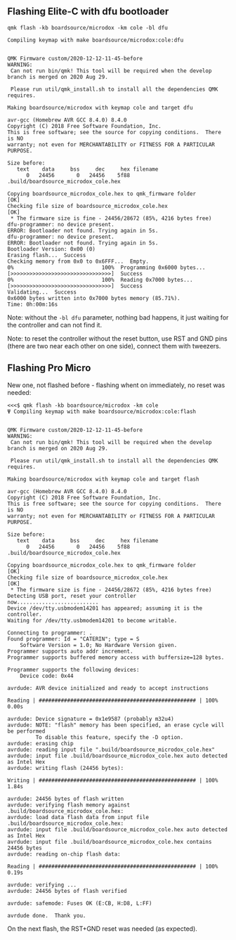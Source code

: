 ## Flashing Elite-C with dfu bootloader

```
qmk flash -kb boardsource/microdox -km cole -bl dfu
```

    Compiling keymap with make boardsource/microdox:cole:dfu


    QMK Firmware custom/2020-12-12-11-45-before
    WARNING:
     Can not run bin/qmk! This tool will be required when the develop branch is merged on 2020 Aug 29.

     Please run util/qmk_install.sh to install all the dependencies QMK requires.

    Making boardsource/microdox with keymap cole and target dfu

    avr-gcc (Homebrew AVR GCC 8.4.0) 8.4.0
    Copyright (C) 2018 Free Software Foundation, Inc.
    This is free software; see the source for copying conditions.  There is NO
    warranty; not even for MERCHANTABILITY or FITNESS FOR A PARTICULAR PURPOSE.

    Size before:
       text	   data	    bss	    dec	    hex	filename
          0	  24456	      0	  24456	   5f88	.build/boardsource_microdox_cole.hex

    Copying boardsource_microdox_cole.hex to qmk_firmware folder                                        [OK]
    Checking file size of boardsource_microdox_cole.hex                                                 [OK]
     * The firmware size is fine - 24456/28672 (85%, 4216 bytes free)
    dfu-programmer: no device present.
    ERROR: Bootloader not found. Trying again in 5s.
    dfu-programmer: no device present.
    ERROR: Bootloader not found. Trying again in 5s.
    Bootloader Version: 0x00 (0)
    Erasing flash...  Success
    Checking memory from 0x0 to 0x6FFF...  Empty.
    0%                            100%  Programming 0x6000 bytes...
    [>>>>>>>>>>>>>>>>>>>>>>>>>>>>>>>>]  Success
    0%                            100%  Reading 0x7000 bytes...
    [>>>>>>>>>>>>>>>>>>>>>>>>>>>>>>>>]  Success
    Validating...  Success
    0x6000 bytes written into 0x7000 bytes memory (85.71%).
    Time: 0h:00m:16s

Note: without the `-bl dfu` parameter, nothing bad happens, it just waiting for the controller and can not find it.

Note: to reset the controller without the reset button, use RST and GND pins (there are two near each other on one side), connect them with tweezers.

## Flashing Pro Micro

New one, not flashed before - flashing whent on immediately, no reset was needed:

    <<<$ qmk flash -kb boardsource/microdox -km cole
    Ψ Compiling keymap with make boardsource/microdox:cole:flash


    QMK Firmware custom/2020-12-12-11-45-before
    WARNING:
     Can not run bin/qmk! This tool will be required when the develop branch is merged on 2020 Aug 29.

     Please run util/qmk_install.sh to install all the dependencies QMK requires.

    Making boardsource/microdox with keymap cole and target flash

    avr-gcc (Homebrew AVR GCC 8.4.0) 8.4.0
    Copyright (C) 2018 Free Software Foundation, Inc.
    This is free software; see the source for copying conditions.  There is NO
    warranty; not even for MERCHANTABILITY or FITNESS FOR A PARTICULAR PURPOSE.

    Size before:
       text	   data	    bss	    dec	    hex	filename
          0	  24456	      0	  24456	   5f88	.build/boardsource_microdox_cole.hex

    Copying boardsource_microdox_cole.hex to qmk_firmware folder                                        [OK]
    Checking file size of boardsource_microdox_cole.hex                                                 [OK]
     * The firmware size is fine - 24456/28672 (85%, 4216 bytes free)
    Detecting USB port, reset your controller now..........................
    Device /dev/tty.usbmodem14201 has appeared; assuming it is the controller.
    Waiting for /dev/tty.usbmodem14201 to become writable.

    Connecting to programmer: .
    Found programmer: Id = "CATERIN"; type = S
        Software Version = 1.0; No Hardware Version given.
    Programmer supports auto addr increment.
    Programmer supports buffered memory access with buffersize=128 bytes.

    Programmer supports the following devices:
        Device code: 0x44

    avrdude: AVR device initialized and ready to accept instructions

    Reading | ################################################## | 100% 0.00s

    avrdude: Device signature = 0x1e9587 (probably m32u4)
    avrdude: NOTE: "flash" memory has been specified, an erase cycle will be performed
             To disable this feature, specify the -D option.
    avrdude: erasing chip
    avrdude: reading input file ".build/boardsource_microdox_cole.hex"
    avrdude: input file .build/boardsource_microdox_cole.hex auto detected as Intel Hex
    avrdude: writing flash (24456 bytes):

    Writing | ################################################## | 100% 1.84s

    avrdude: 24456 bytes of flash written
    avrdude: verifying flash memory against .build/boardsource_microdox_cole.hex:
    avrdude: load data flash data from input file .build/boardsource_microdox_cole.hex:
    avrdude: input file .build/boardsource_microdox_cole.hex auto detected as Intel Hex
    avrdude: input file .build/boardsource_microdox_cole.hex contains 24456 bytes
    avrdude: reading on-chip flash data:

    Reading | ################################################## | 100% 0.19s

    avrdude: verifying ...
    avrdude: 24456 bytes of flash verified

    avrdude: safemode: Fuses OK (E:CB, H:D8, L:FF)

    avrdude done.  Thank you.

On the next flash, the RST+GND reset was needed (as expected).
